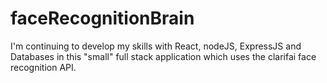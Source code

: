# faceRecognitionBrain
I'm continuing to develop my skills with React, nodeJS, ExpressJS and Databases in this "small" full stack application which uses the clarifai face recognition API. 
